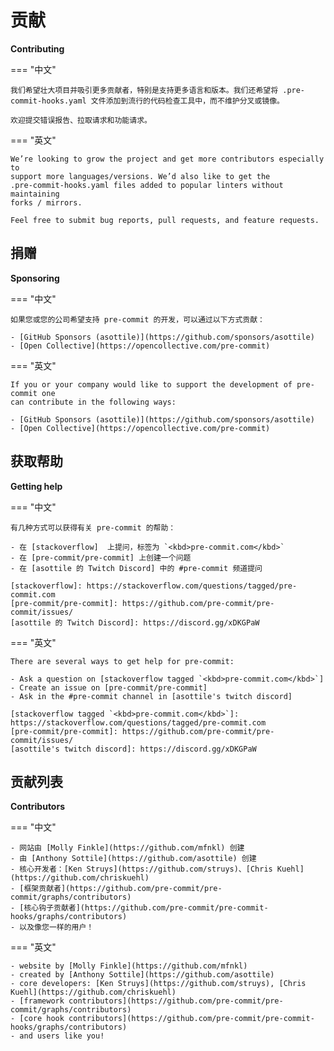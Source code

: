 # 贡献

**Contributing**

=== "中文"

    我们希望壮大项目并吸引更多贡献者，特别是支持更多语言和版本。我们还希望将 .pre-commit-hooks.yaml 文件添加到流行的代码检查工具中，而不维护分叉或镜像。
    
    欢迎提交错误报告、拉取请求和功能请求。

=== "英文"

    We’re looking to grow the project and get more contributors especially to
    support more languages/versions. We’d also like to get the
    .pre-commit-hooks.yaml files added to popular linters without maintaining
    forks / mirrors.
    
    Feel free to submit bug reports, pull requests, and feature requests.

## 捐赠

**Sponsoring**

=== "中文"

    如果您或您的公司希望支持 pre-commit 的开发，可以通过以下方式贡献：
    
    - [GitHub Sponsors (asottile)](https://github.com/sponsors/asottile)
    - [Open Collective](https://opencollective.com/pre-commit)

=== "英文"

    If you or your company would like to support the development of pre-commit one
    can contribute in the following ways:
    
    - [GitHub Sponsors (asottile)](https://github.com/sponsors/asottile)
    - [Open Collective](https://opencollective.com/pre-commit)

## 获取帮助

**Getting help**

=== "中文"

    有几种方式可以获得有关 pre-commit 的帮助：
    
    - 在 [stackoverflow]  上提问，标签为 `<kbd>pre-commit.com</kbd>`
    - 在 [pre-commit/pre-commit] 上创建一个问题
    - 在 [asottile 的 Twitch Discord] 中的 #pre-commit 频道提问
    
    [stackoverflow]: https://stackoverflow.com/questions/tagged/pre-commit.com  
    [pre-commit/pre-commit]: https://github.com/pre-commit/pre-commit/issues/  
    [asottile 的 Twitch Discord]: https://discord.gg/xDKGPaW

=== "英文"

    There are several ways to get help for pre-commit:
    
    - Ask a question on [stackoverflow tagged `<kbd>pre-commit.com</kbd>`]
    - Create an issue on [pre-commit/pre-commit]
    - Ask in the #pre-commit channel in [asottile's twitch discord]
    
    [stackoverflow tagged `<kbd>pre-commit.com</kbd>`]: https://stackoverflow.com/questions/tagged/pre-commit.com
    [pre-commit/pre-commit]: https://github.com/pre-commit/pre-commit/issues/
    [asottile's twitch discord]: https://discord.gg/xDKGPaW


## 贡献列表

**Contributors**

=== "中文"

    - 网站由 [Molly Finkle](https://github.com/mfnkl) 创建
    - 由 [Anthony Sottile](https://github.com/asottile) 创建
    - 核心开发者：[Ken Struys](https://github.com/struys)、[Chris Kuehl](https://github.com/chriskuehl)
    - [框架贡献者](https://github.com/pre-commit/pre-commit/graphs/contributors)
    - [核心钩子贡献者](https://github.com/pre-commit/pre-commit-hooks/graphs/contributors)
    - 以及像您一样的用户！

=== "英文"

    - website by [Molly Finkle](https://github.com/mfnkl)
    - created by [Anthony Sottile](https://github.com/asottile)
    - core developers: [Ken Struys](https://github.com/struys), [Chris Kuehl](https://github.com/chriskuehl)
    - [framework contributors](https://github.com/pre-commit/pre-commit/graphs/contributors)
    - [core hook contributors](https://github.com/pre-commit/pre-commit-hooks/graphs/contributors)
    - and users like you!
